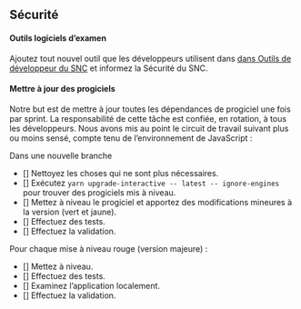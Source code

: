 ## Sécurité

#### Outils logiciels d’examen

Ajoutez tout nouvel outil que les développeurs utilisent dans
[dans Outils de développeur du SNC](https://docs.google.com/spreadsheets/d/1aKEk8P6qxNqc-DEgFtvHxkWORumEg00icqWjSZPTmlw)
et informez la Sécurité du SNC.

#### Mettre à jour des progiciels

Notre but est de mettre à jour toutes les dépendances de progiciel une fois par sprint. La responsabilité de cette tâche est confiée, en rotation, à tous les développeurs. Nous avons mis au point le circuit de travail suivant plus ou moins sensé, compte tenu de l’environnement de JavaScript :

Dans une nouvelle branche

- [] Nettoyez les choses qui ne sont plus nécessaires.
- [] Exécutez `yarn upgrade-interactive -- latest -- ignore-engines` pour trouver des progiciels mis à niveau.
- [] Mettez à niveau le progiciel et apportez des modifications mineures à la version (vert et jaune).
- [] Effectuez des tests.
- [] Effectuez la validation.

Pour chaque mise à niveau rouge (version majeure) :

- [] Mettez à niveau.
- [] Effectuez des tests.
- [] Examinez l’application localement.
- [] Effectuez la validation.
